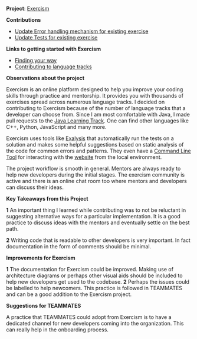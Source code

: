 **Project**: [Exercism](https://github.com/exercism/java)

**Contributions**

- [Update Error handling mechanism for existing exercise](https://github.com/exercism/java/pull/1635)
- [Update Tests for existing exercise](https://github.com/exercism/java/pull/1639)

**Links to getting started with Exercism**

- [Finding your way](https://github.com/exercism/docs/blob/master/finding-your-way.md)
- [Contributing to language tracks](https://github.com/exercism/docs/blob/master/contributing-to-language-tracks/README.md)

**Observations about the project**

Exercism is an online platform designed to help you improve your coding skills through practice and mentorship. It provides you with thousands of exercises spread across numerous language tracks.
I decided on contributing to Exercism because of the number of language tracks that a developer can choose from. Since I am most comfortable with Java, I made pull requests to the [Java Learning Track](https://github.com/exercism/java).
One can find other languages like C++, Python, JavaScript and many more.

Exercism uses tools like [Exalysis](https://github.com/exercism/exalysis) that automatically run the tests on a solution and makes some helpful suggestions based on static analysis of the code for common errors and patterns.
They even have a [Command Line Tool](https://github.com/exercism/cli) for interacting with the [website](https://exercism.io/) from the local environment.

The project workflow is smooth in general. Mentors are always ready to help new developers during the initial stages. The exercism community is active and there is an online chat room too where mentors and developers can discuss their ideas.

**Key Takeaways from this Project**

**1** An important thing I learned while contributing was to not be reluctant in suggesting alternative ways for a particular implementation.
It is a good practice to discuss ideas with the mentors and eventually settle on the best path.

**2** Writing code that is readable to other developers is very important. In fact documentation in the form of comments should be minimal.

**Improvements for Exercism**

**1** The documentation for Exercism could be improved. Making use of architecture diagrams or perhaps other visual aids should be included to help new developers get used to the codebase.
**2** Perhaps the issues could be labelled to help newcomers. This practice is followed in TEAMMATES and can be a good addition to the Exercism project.

**Suggestions for TEAMMATES**

A practice that TEAMMATES could adopt from Exercism is to have a dedicated channel for new developers coming into the organization. This can really help in the onboarding process. 


